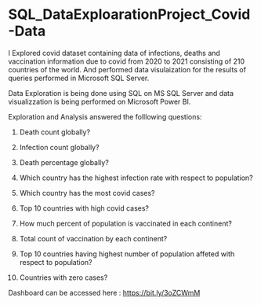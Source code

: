 # SQL_DataExploarationProject_Covid-Data

I Explored covid dataset containing data of infections, deaths and vaccination information due to covid from 2020 to 2021 consisting of 210 countries of the world.
And performed data visulaization for the results of queries performed in Microsoft SQL Server.

Data Exploration is being done using SQL on MS SQL Server and data visualizzation is being performed on Microsoft Power BI.

Exploration and Analysis answered the folllowing questions:

1. Death count globally?

2. Infection count globally?

3. Death percentage globally?

4. Which country has the highest infection rate with respect to population?

5. Which country has the most covid cases?

6. Top 10 countries with high covid cases?

7. How much percent of population is vaccinated in each continent?

8. Total count of vaccination by each continent?

9. Top 10 countries having highest number of population affeted with respect to population?

10. Countries with zero cases?




Dashboard can be accessed here : https://bit.ly/3oZCWmM

